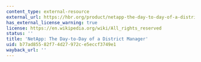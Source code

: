 ```yaml
---
content_type: external-resource
external_url: https://hbr.org/product/netapp-the-day-to-day-of-a-district-manager/E263-PDF-ENG
has_external_license_warning: true
license: https://en.wikipedia.org/wiki/All_rights_reserved
status: ''
title: 'NetApp: The Day-to-Day of a District Manager'
uid: b77ad855-82f7-4d27-972c-e5eccf3749e1
wayback_url: ''
---
```

